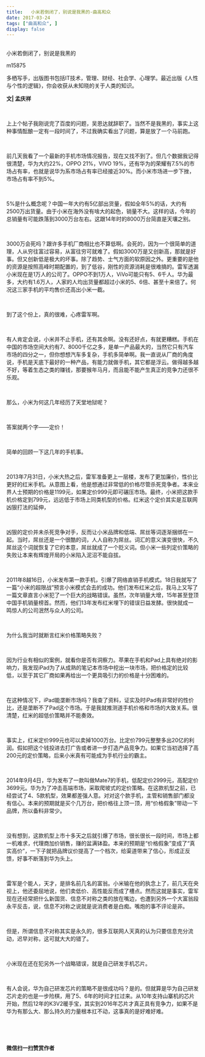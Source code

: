 ```yaml
---
title:   小米若倒闭了，别说是我黑的-曲高和众
date: 2017-03-24
tags: ["曲高和众", ]
display: false
---
```



## 



小米若倒闭了，别说是我黑的




m15875




多栖写手，出版图书包括IT技术，管理、财经、社会学、心理学。最近出版《人性与个性的逻辑》，你会收获从未知晓的关于人类的知识。


**文| 孟庆祥**

&nbsp;

上上个帖子我刚说完了百度的问题，吴恩达就辞职了。当然不是我黑的，事实上这种事情酝酿一定有一段时间了，不过我确实看出了问题，算是放了一个马前跑。

&nbsp;

前几天我看了一个最新的手机市场情况报告，现在又找不到了。但几个数据我记得很清楚，华为大约22%，OPPO 21%，VIVO 19%，还有华为的荣耀有7.5%的市场占有率，也就是说华为系市场占有率已经接近30%。而小米市场进一步下挫，市场占有率不到5%。

&nbsp;

5%是什么概念呢？中国一年大约有5亿部出货量，假如全年5%的话，大约有2500万出货量。由于小米在海外没有啥大的起色，销量不大。这样的话，今年的总销量有可能跌落到3000万台左右。这跟14年时的8000万台简直是天壤之别。

&nbsp;

3000万会死吗？跟许多手机厂商相比也不算低啊。会死的，因为一个很简单的道理，人从穷往富过容易，从富往穷可就难了。假如3000万是又创新高，那就是好事。但又创新低是极大的坏事。除了趋势、士气方面的软原因之外。更重要的是他的资源是按照高峰时期配置的，到了低谷，刚性的资源消耗是很难搞的。雷军透漏小米现在是1万人的公司了。OPPO不到1万人，ViVo可能只有5、6千人。华为最多，大约有1.6万人，人家的人均出货量都超过小米的5、6倍、甚至十来倍了。何况这三家手机的平均售价还高出小米一截。

&nbsp;

到了这个份上，真的很难，心疼雷军啊。

&nbsp;

有人肯定会说，小米并不止手机，还有其余啊。没有还好点，有就更糟糕。手机在中国的市场空间大约有7、8000千亿之多，是单一产品最大的，当然它只有汽车市场的四分之一，但你想想汽车多复杂，手机多简单啊。我一直说从厂商的角度说，手机是天底下最好的一种产品，有能力就做手机，其它都是浮云。做得越多越不好，等着生态之类的赚钱，那要猴年马月，而且能不能产生真正的竞争力还很不乐观。

&nbsp;

那么，小米为何这几年经历了天堂地狱呢？

&nbsp;

答案就两个字——定价！

&nbsp;

简单的回顾一下这几年的手机事。

&nbsp;

2013年7月31日，小米大热之后，雷军准备更上一层楼，发布了更加廉价，性价比更好的红米手机。从意图上看，他是想通过非常低的价格尽管杀死竞争者。本来业界人士预期的价格是1199元，如果定价999元即可碾压市场。最终，小米把这款手机价格定到799元，远远低于市场上同类机型的价格。红米这个定价其实是互联网凶狠打法的延伸，

&nbsp;

凶狠的定价并未杀死竞争对手，反而让小米品牌和低端、屌丝等词逐渐捆绑在一起。当时，屌丝还是一个很酷的词，人人自称为屌丝。词汇的意义演变很快，不久屌丝这个词就恢复了它的本意，屌丝就成了一个贬义词。但小米一些列定价策略的失败让本来有辉煌开局的小米陷入泥沼不能自拔。

&nbsp;

2011年8越16日，小米发布第一款手机，引爆了网络直销手机模式。18日我就写了一篇“小米的超限战”预言小米模式会去的成功。他们发布红米之后，我马上又写了一篇文章直言小米犯了一个巨大的战略错误。虽然，次年销量大增，15年甚至登顶中国手机销量榜首。然而，他们13年发布红米埋下的错误日益发酵。很快就成一鸣惊人的公司泯然与众人的公司。

&nbsp;

为什么我当时就断言红米价格策略失败？

&nbsp;

因为行业有相似的案例，就看你是否有洞察力。苹果在手机和Pad上具有绝对的影响力，我发现iPad为了从成熟的笔记本市场中挖出一块市场，把价格定的比较低，以至于其它厂商如果再给出一个更具吸引力的价格是十分困难的。

&nbsp;

在这种情况下，iPad能垄断市场吗？我查了资料，证实及时iPad有非常好的性价比，还是垄断不了Pad这个市场。于是我就推测道手机价格和市场的大致关系。很清楚，红米的超低价策略并不能奏效。

&nbsp;

事实上，红米定价999元也可以卖掉1000万台。比定价799元整整多出20亿的利润。假如把这个钱投进去打广告或者进一步打造产品竞争力。如果它当初选择了高200元的定价策略，后来小米真有可能成为手机行业的霸主。

&nbsp;

2014年9月4日，华为发布了一款叫做Mate7的手机，低配定价2999元，高配定价3699元。华为为了冲击高端市场，采取爬坡式的定价策略。在这款机型之前，已经尝试了4、5款机型，效果都差强人意。对对这个款手机，主管和销售部门都没有信心。本来的预期就是买个几万台，把价格往上顶一顶，用“价格假象”带动一下品牌，所以备料非常少。

&nbsp;

没有想到，这款机型上市十多天之后就引爆了市场，很长很长一段时间，市场上都一机难求，代理商加价销售，赚的盆满钵盈。本来的预期是“价格假象”变成了“真实高价”，一下子就把品牌议价提高了一个档次，给渠道带来了信心，形成正反馈，好事不断落到华为头上。

&nbsp;

雷军是个能人，天才，是排名前几名的富翁。小米输在他的执念上了，前几天在央视上，他还委屈地说，他们卖低价、高性能反而成了槽点。然而这就是事实，雷军现在还经常把什么新国货、信息不对称之类的放在嘴边，也遭到另外一个大富翁段永平反击，说，信息不对称之说就是说消费者是白痴。嘴炮的事不评论是非。

&nbsp;

但是，所谓信息不对称其实是永久的，很多互联网人天真的认为只要信息充分流动，迟早对称，这可就大大的错了。

&nbsp;

小米现在还在犯另外一个战略错误，就是自己研发手机芯片。

&nbsp;

有人会说，华为自己研发芯片的策略不是很成功吗？是的。但就算是华为自己研发芯片走的也是一步险棋，用了5、6年的时间才扛过来。从10年支持山寨机的芯片开始，然后12年的K3V2暖手宝，其实到2016年芯片才真正具有竞争力，如果不是华为有那么大、那么持久的力量根本扛不动，这事真的是好难好难。

&nbsp;

&nbsp;




**微信扫一扫赞赏作者**